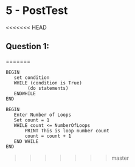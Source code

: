 # 5 - PostTest

<<<<<<< HEAD
## Question 1: 
=======
``` pseudocode
BEGIN
   set condition
   WHILE (condition is True)
	    (do statements)
   ENDWHILE
END
```



```pseudocode
BEGIN
   Enter Number of Loops
   Set count = 1
   WHILE count <= NumberOfLoops
       PRINT This is loop number count
       count = count + 1
   END WHILE
END
```
>>>>>>> master

